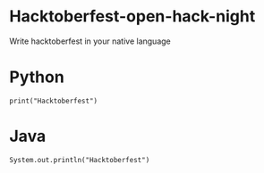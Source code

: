 # Hacktoberfest-open-hack-night
Write hacktoberfest in your native language

# Python
```print("Hacktoberfest")```

# Java
```System.out.println("Hacktoberfest")```
